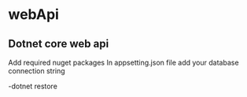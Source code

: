 # webApi
## Dotnet core web api

Add required nuget packages
In appsetting.json file add your database connection string

-dotnet restore
